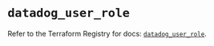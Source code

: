# `datadog_user_role`

Refer to the Terraform Registry for docs: [`datadog_user_role`](https://registry.terraform.io/providers/datadog/datadog/3.75.0/docs/resources/user_role).
